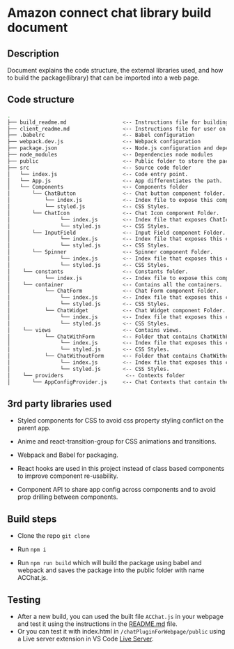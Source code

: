 # Amazon connect chat library build document

## Description

Document explains the code structure, the external libraries used, and how to build the package(library) that can be imported into a web page.

## Code structure

```bash
.
├── build_readme.md                  <-- Instructions file for building the package
├── client_readme.md                 <-- Instructions file for user on how to use on webpage
├── .babelrc                         <-- Babel configuration
├── webpack.dev.js                   <-- Webpack configuration
├── package.json                     <-- Node.js configuration and dependencies
├── node_modules                     <-- Dependencies node modules
├── public                           <-- Public folder to store the package and simple html for testing
├── src                              <-- Source code folder
│   └── index.js                     <-- Code entry point.
│   └── App.js                       <-- App differentiates the path.
│   └── Components                   <-- Components folder
│       └── ChatButton               <-- Chat button component folder.
│           └── index.js             <-- Index file to expose this component.
│           └── styled.js            <-- CSS Styles.
│       └── ChatIcon                 <-- Chat Icon component Folder.
│                └── index.js        <-- Index file that exposes ChatIcon component.
│                └── styled.js       <-- CSS Styles.
│       └── InputField               <-- Input Field component Folder.
│                └── index.js        <-- Index file that exposes this component.
│                └── styled.js       <-- CSS Styles.
│       └── Spinner                  <-- Spinner component Folder.
│                └── index.js        <-- Index file that exposes this component.
│                └── styled.js       <-- CSS Styles.
│    └── constants                   <-- Constants folder.
│           └── index.js             <-- Index file to expose this component.
│    └── container                   <-- Contains all the containers.
│           └── ChatForm             <-- Chat Form component Folder.
│                └── index.js        <-- Index file that exposes this component.
│                └── styled.js       <-- CSS Styles.
│           └── ChatWidget           <-- Chat Widget component Folder.
│                └── index.js        <-- Index file that exposes this component.
│                └── styled.js       <-- CSS Styles.
│    └── views                       <-- Contains views.
│           └── ChatWithForm         <-- Folder that contains ChatWithForm view.
│                └── index.js        <-- Index file that exposes this component.
│                └── styled.js       <-- CSS Styles.
│           └── ChatWithoutForm      <-- Folder that contains ChatWithoutForm view.
│                └── index.js        <-- Index file that exposes this component.
│                └── styled.js       <-- CSS Styles.
│    └── providers                    <-- Contexts folder
│       └── AppConfigProvider.js     <-- Chat Contexts that contain the config for this App.


```

## 3rd party libraries used

- Styled components for CSS to avoid css property styling conflict on the parent app.

- Anime and react-transition-group for CSS animations and transitions.

- Webpack and Babel for packaging.

- React hooks are used in this project instead of class based components to improve component re-usability.

- Component API to share app config across components and to avoid prop drilling between components.

## Build steps

- Clone the repo `git clone`

- Run `npm i`

- Run `npm run build` which will build the package using babel and webpack and saves the package into the public folder with name ACChat.js.

## Testing

- After a new build, you can used the built file `ACChat.js` in your webpage and test it using the instructions in the [README.md](/chatPluginForWebpage/README.md) file.
- Or you can test it with index.html in `/chatPluginForWebpage/public` using a Live server extension in VS Code [Live Server](https://marketplace.visualstudio.com/items?itemName=ritwickdey.LiveServer).
